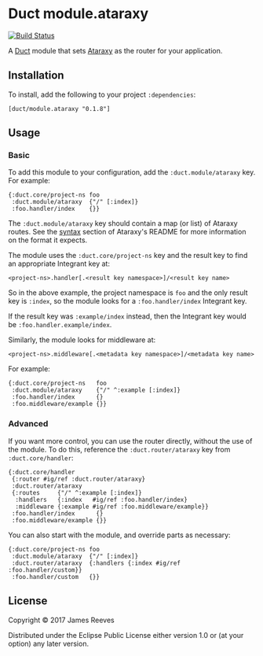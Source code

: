 # Duct module.ataraxy

[![Build Status](https://travis-ci.org/duct-framework/module.ataraxy.svg?branch=master)](https://travis-ci.org/duct-framework/module.ataraxy)

A [Duct][] module that sets [Ataraxy][] as the router for your
application.

[duct]: https://github.com/duct-framework/duct
[ataraxy]: https://github.com/weavejester/ataraxy

## Installation

To install, add the following to your project `:dependencies`:

    [duct/module.ataraxy "0.1.8"]

## Usage

### Basic

To add this module to your configuration, add the
`:duct.module/ataraxy` key. For example:

```edn
{:duct.core/project-ns foo
 :duct.module/ataraxy  {"/" [:index]}
 :foo.handler/index    {}}
```

The `:duct.module/ataraxy` key should contain a map (or list) of
Ataraxy routes. See the [syntax][] section of Ataraxy's README for
more information on the format it expects.

The module uses the `:duct.core/project-ns` key and the result key to
find an appropriate Integrant key at:

    <project-ns>.handler[.<result key namespace>]/<result key name>

So in the above example, the project namespace is `foo` and the only
result key is `:index`, so the module looks for a `:foo.handler/index`
Integrant key.

If the result key was `:example/index` instead, then the Integrant key
would be `:foo.handler.example/index`.

Similarly, the module looks for middleware at:

    <project-ns>.middleware[.<metadata key namespace>]/<metadata key name>

For example:

```edn
{:duct.core/project-ns   foo
 :duct.module/ataraxy    {"/" ^:example [:index]}
 :foo.handler/index      {}
 :foo.middleware/example {}}
```

[syntax]: https://github.com/weavejester/ataraxy#syntax

### Advanced

If you want more control, you can use the router directly, without the
use of the module. To do this, reference the `:duct.router/ataraxy`
key from `:duct.core/handler`:

```edn
{:duct.core/handler
 {:router #ig/ref :duct.router/ataraxy}
 :duct.router/ataraxy
 {:routes     {"/" ^:example [:index]}
  :handlers   {:index   #ig/ref :foo.handler/index}
  :middleware {:example #ig/ref :foo.middleware/example}}
 :foo.handler/index      {}
 :foo.middleware/example {}}
```

You can also start with the module, and override parts as necessary:

```edn
{:duct.core/project-ns foo
 :duct.module/ataraxy  {"/" [:index]}
 :duct.router/ataraxy  {:handlers {:index #ig/ref :foo.handler/custom}}
 :foo.handler/custom   {}}
```


## License

Copyright © 2017 James Reeves

Distributed under the Eclipse Public License either version 1.0 or (at
your option) any later version.
